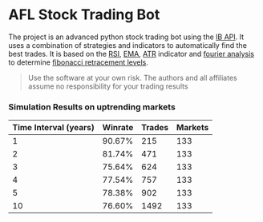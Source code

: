 # AFL Stock Trading Bot

The project is an advanced python stock trading bot using the [IB API](https://github.com/InteractiveBrokers/tws-api-public). It uses a combination of strategies and indicators to automatically find the best trades. It is based on the [RSI](https://fr.wikipedia.org/wiki/Relative_strength_index), [EMA](https://en.wikipedia.org/wiki/Moving_average), [ATR](https://en.wikipedia.org/wiki/Average_true_range) indicator and [fourier analysis](https://en.wikipedia.org/wiki/Discrete_Fourier_transform) to determine [fibonacci retracement levels](https://en.wikipedia.org/wiki/Fibonacci_retracement).
> Use the software at your own risk. The authors and all affiliates assume no responsibility for your trading results

### Simulation Results on uptrending markets

| Time Interval (years) | Winrate | Trades | Markets |
|-----------------------|---------|--------|---------|
| 1                     | 90.67%  | 215    | 133     |
| 2                     | 81.74%  | 471    | 133     |
| 3                     | 75.64%  | 624    | 133     |
| 4                     | 77.54%  | 757    | 133     |
| 5                     | 78.38%  | 902    | 133     |
| 10                    | 76.60%  | 1492   | 133     |